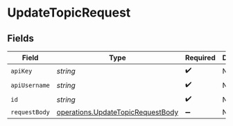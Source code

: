 # UpdateTopicRequest


## Fields

| Field                                                                                         | Type                                                                                          | Required                                                                                      | Description                                                                                   |
| --------------------------------------------------------------------------------------------- | --------------------------------------------------------------------------------------------- | --------------------------------------------------------------------------------------------- | --------------------------------------------------------------------------------------------- |
| `apiKey`                                                                                      | *string*                                                                                      | :heavy_check_mark:                                                                            | N/A                                                                                           |
| `apiUsername`                                                                                 | *string*                                                                                      | :heavy_check_mark:                                                                            | N/A                                                                                           |
| `id`                                                                                          | *string*                                                                                      | :heavy_check_mark:                                                                            | N/A                                                                                           |
| `requestBody`                                                                                 | [operations.UpdateTopicRequestBody](../../../sdk/models/operations/updatetopicrequestbody.md) | :heavy_minus_sign:                                                                            | N/A                                                                                           |